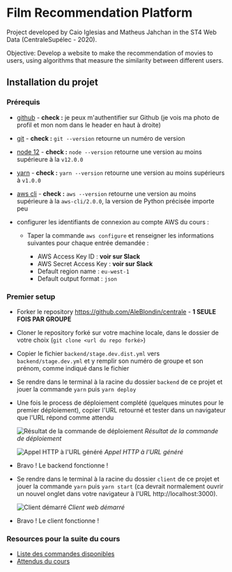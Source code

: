 # Film Recommendation Platform

Project developed by Caio Iglesias and Matheus Jahchan in the ST4 Web Data (CentraleSupélec - 2020). 

Objective: Develop a website to make the recommendation of movies to users, using algorithms that measure the similarity between different users.

## Installation du projet

### Prérequis

- [github](https://github.com) - **check :** je peux m'authentifier sur Github (je vois ma photo de profil et mon nom dans le header en haut à droite)
- [git](https://git-scm.com/book/en/v2/Getting-Started-Installing-Git) - **check :** `git --version` retourne un numéro de version
- [node 12](https://nodejs.org/en/download/) - **check :** `node --version` retourne une version au moins supérieure à la `v12.0.0`
- [yarn](https://yarnpkg.com/getting-started/install) - **check :** `yarn --version` retourne une version au moins supérieurs à `v1.0.0`
- [aws cli](https://docs.aws.amazon.com/cli/latest/userguide/install-cliv2.html) - **check :** `aws --version` retourne une version au moins supérieure à la `aws-cli/2.0.0`, la version de Python précisée importe peu
- configurer les identifiants de connexion au compte AWS du cours :

    - Taper la commande `aws configure` et renseigner les informations suivantes pour chaque entrée demandée :

        - AWS Access Key ID : **voir sur Slack**
        - AWS Secret Access Key : **voir sur Slack**
        - Default region name : `eu-west-1`
        - Default output format : `json`

### Premier setup

- Forker le repository https://github.com/AleBlondin/centrale - **1 SEULE FOIS PAR GROUPE**
- Cloner le repository forké sur votre machine locale, dans le dossier de votre choix (`git clone <url du repo forké>`)
- Copier le fichier `backend/stage.dev.dist.yml` vers `backend/stage.dev.yml` et y remplir son numéro de groupe et son prénom, comme indiqué dans le fichier
- Se rendre dans le terminal à la racine du dossier `backend` de ce projet et jouer la commande `yarn` puis `yarn deploy`
- Une fois le process de déploiement complété (quelques minutes pour le premier déploiement), copier l'URL retourné et tester dans un navigateur que l'URL répond comme attendu

    ![Résultat de la commande de déploiement](doc/assets/yarn_deploy.png)
    *Résultat de la commande de déploiement*

    ![Appel HTTP à l'URL généré](doc/assets/hello_return.png)
    *Appel HTTP à l'URL généré*

- Bravo ! Le backend fonctionne !
- Se rendre dans le terminal à la racine du dossier `client` de ce projet et jouer la commande `yarn` puis `yarn start` (ca devrait normalement ouvrir un nouvel onglet dans votre navigateur à l'URL http://localhost:3000).

    ![Client démarré](doc/assets/react_start.png)
    *Client web démarré*

- Bravo ! Le client fonctionne !

### Resources pour la suite du cours

- [Liste des commandes disponibles](doc/available_commands.md)
- [Attendus du cours](doc/expectations.md)
